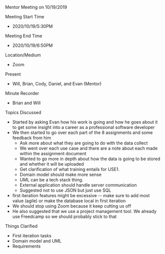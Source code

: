 Mentor Meeting on 10/19/2019

Meeting Start Time
- 2020/10/19/5:30PM

Meeting End Time
- 2020/10/19/6:50PM

Location/Medium
- Zoom

Present
- Will, Brian, Cody, Daniel, and Evan (Mentor)

Minute Recorder
- Brian and Will

Topics Discussed
- Started by asking Evan how his work is going and how he goes about it to get some insight into a career as a professional software developer
- We then started to go over each part of the 8 assignments and some feedback from him
  - Ask more about what they are going to do with the data collect
  - We went over each use case and there are a note about each made within the assignment document 
  - Wanted to go more in depth about how the data is going to be stored and whether it will be uploaded
  - Get clarification of what training entails for USE1.
  - Domain model should make more sense
  - UML can be a tech stack thing.
  - External application should handle server communication
  - Suggested not to use JSON but just use SQL
- first iteration features might be excessive -- make sure to add most value (agile) or make the database local in first iteration
- We should stop using Zoom because it keep cutting us off
- He also suggested that we use a project management tool. We already use Freedcamp so we should probably stick to that

Things Clarified
- First iteration tasks
- Domain model and UML
- Requirements


